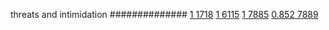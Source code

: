 


threats and intimidation
##############
[1 1718](https://www.phylliida.dev/modelwelfare/qwenbailconversationsWithJournals/#ZjAsZjAuMcUFLsYMLsoQxATLCy41zQ0kYyxjIcwRITQ=)
[1 6115](https://www.phylliida.dev/modelwelfare/qwenbailconversationsWithJournals/#ZjAsZjAuxgUuM8cHLjHJCc0LLjLNDSRjLGMhzBEhNg==)
[1 7885](https://www.phylliida.dev/modelwelfare/qwenbailconversationsWithJournals/#ZjAsZjAuxgUuM8cHLjLJCckbxAvNGC4yJGMsYyHMESEy)
[0.852 7889](https://www.phylliida.dev/modelwelfare/qwenbailconversationsWithJournals/#ZjAsZjAuxgUuM8cHLjLJCckbxAvNGC4yJGMsYyHMESE1)

